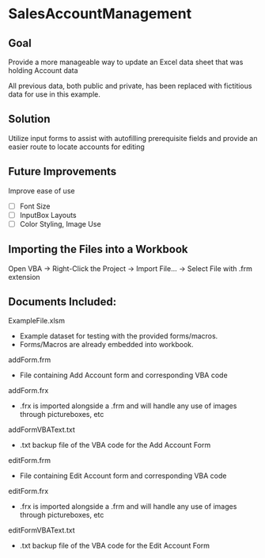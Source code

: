 # SalesAccountManagement

## Goal

Provide a more manageable way to update an Excel data sheet that was holding Account data

All previous data, both public and private, has been replaced with fictitious data for use in this example.

## Solution

Utilize input forms to assist with autofilling prerequisite fields and provide an easier route to locate accounts for editing

## Future Improvements

Improve ease of use

- [ ] Font Size
- [ ] InputBox Layouts
- [ ] Color Styling, Image Use

## Importing the Files into a Workbook

Open VBA -> Right-Click the Project -> Import File... -> Select File with .frm extension

## Documents Included:

ExampleFile.xlsm

  - Example dataset for testing with the provided forms/macros.
  - Forms/Macros are already embedded into workbook.

addForm.frm

  - File containing Add Account form and corresponding VBA code
  
addForm.frx

  - .frx is imported alongside a .frm and will handle any use of images through pictureboxes, etc
  
addFormVBAText.txt

  - .txt backup file of the VBA code for the Add Account Form

editForm.frm

  - File containing Edit Account form and corresponding VBA code
  
editForm.frx

  - .frx is imported alongside a .frm and will handle any use of images through pictureboxes, etc
  
editFormVBAText.txt

  - .txt backup file of the VBA code for the Edit Account Form
